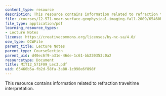 ```yaml
---
content_type: resource
description: This resource contains information related to refraction traveltime interpretation.
file: /courses/12-571-near-surface-geophysical-imaging-fall-2009/65460b5afb2d58fa3a801c990e6f898f_MIT12_571F09_Lec3.pdf
file_type: application/pdf
learning_resource_types:
- Lecture Notes
license: https://creativecommons.org/licenses/by-nc-sa/4.0/
ocw_type: OCWFile
parent_title: Lecture Notes
parent_type: CourseSection
parent_uid: d40ec6f9-a31e-46de-1c61-bb230353c0a2
resourcetype: Document
title: MIT12_571F09_Lec3.pdf
uid: 65460b5a-fb2d-58fa-3a80-1c990e6f898f
---
```

This resource contains information related to refraction traveltime interpretation.